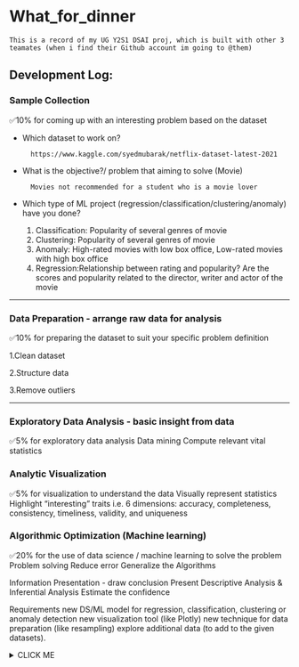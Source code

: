 # What_for_dinner
```
This is a record of my UG Y2S1 DSAI proj, which is built with other 3 teamates (when i find their Github account im going to @them)
```
## Development Log:

### Sample Collection

✅10% for coming up with an interesting problem based on the dataset
- Which dataset to work on?

        https://www.kaggle.com/syedmubarak/netflix-dataset-latest-2021

- What is the objective?/ problem that aiming to solve (Movie)

        Movies not recommended for a student who is a movie lover

- Which type of ML project (regression/classification/clustering/anomaly) have you done?

  1. Classification: Popularity of several genres of movie
  2. Clustering: Popularity of several genres of movie
  3. Anomaly: High-rated movies with low box office, Low-rated movies with high box office
  4. Regression:Relationship between rating and popularity? Are the scores and popularity related to the director, writer and actor of the movie

----------------------------------------------------------------------------------------------------------------- 
### Data Preparation - arrange raw data for analysis

✅10% for preparing the dataset to suit your specific problem definition

  1.Clean dataset
  
  2.Structure data
  
  3.Remove outliers

----------------------------------------------------------------------------------------------------------------- 
### Exploratory Data Analysis - basic insight from data
✅5% for exploratory data analysis
Data mining 
Compute relevant vital statistics

### Analytic Visualization
✅5% for visualization to understand the data
Visually represent statistics
Highlight “interesting” traits i.e. 6 dimensions: accuracy, completeness, consistency, timeliness, validity, and uniqueness

### Algorithmic Optimization (Machine learning)
✅20% for the use of data science / machine learning to solve the problem
Problem solving 
Reduce error
Generalize the Algorithms

Information Presentation - draw conclusion 
Present Descriptive Analysis & Inferential Analysis
Estimate the confidence

Requirements
new DS/ML model for regression, classification, clustering or anomaly detection
new visualization tool (like Plotly)
new technique for data preparation (like resampling)
explore additional data (to add to the given datasets).




<details><summary>CLICK ME</summary>

<p>

-------------------EE0005_What_For_Dinner_Grp_Mini_Proj.-----------------------------

To start with, we want to say THANK YOU to our dear prof, Mr. Law, and we hope can get good grades for this project <3<3<3 XDXDXD

--------------------------------------------------------------------------------------------

and here is what we wanna say about this project:

After thousands or million (just kidding) times of errors, we finally finished this project, from the choosing of topic, to devide the task for each one in the group, we experienced a really really looooooooooooooong time.

To be honest, we decided to do the food dataset first, after all we are the 'WHAT FOR DINNER' group XD. however, because of afraid of other groups, what if they do the same dataset, and we cannot do our job as well as them... then we choose this topic.
BUT! here i wanna say to my group mates: we are still doing our best! XD we really did a great job didn't we? 

And, in the point of view of mine, i think Qintian and Ziyi, they are really good teammates. because at the beginning they gave out some really helpful ideas.
(and hengji and i we are somehow “划水”in chinese, which means not really working on it) after they take the idea of doing what, and how to make it, we start to work on it (not 划水 this time XD)

and they really did a great work! so much results and formulars and graphs, they really did alot.

and there are also some kinds of problems during the programing.
such as the compatibility on different devices, we have intel-chip mac, M1 chip mac, AMD chip windows PC and intel chip windows laptop, it is sooooooooo hard to deal with teh compatibility..... sometimes the csv or excel read on the M1 mac is different from the one read on the Windows pc... 
soooooo hard to deal with this part...

and the clustering part is still have some bugs)
for example, we have 3 clusters, however the index of the clusters are different each time... but the code was wrote based on one times result. so i tried to refresh it time by time till the index is in a correct order... 0.0
this is really a happy and tight time... and gain lots in the programming part of python.

last, the conbining part.. makes my heart break... we have the same named dataframe but not the same content inside... so its really a big problem in combining the code...
next time if i have a chance to do such a job, i will use co-lab first....

-----------------------------------------------------------------------------------------------
(if you really read this, thank you for your time! and we really hope to get a good grade lah XDXDXD)
(keep safe stay healthy!) <3

--------------------------------------------------------------------------------------------------


</p>

</details>
